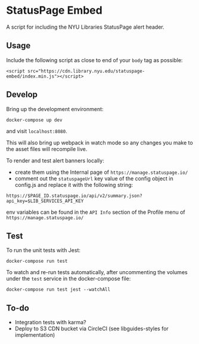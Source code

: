 # StatusPage Embed

A script for including the NYU Libraries StatusPage alert header.

## Usage

Include the following script as close to end of your `body` tag as possible:

```
<script src="https://cdn.library.nyu.edu/statuspage-embed/index.min.js"></script>
```

## Develop

Bring up the development environment:

```
docker-compose up dev
```

and visit `localhost:8080`.

This will also bring up webpack in watch mode so any changes you make to the asset files will recompile live.

To render and test alert banners locally:
- create them using the Internal page of `https://manage.statuspage.io/`
- comment out the `statuspageUrl` key value of the config object in config.js and replace it with the following string:

`https://$PAGE_ID.statuspage.io/api/v2/summary.json?api_key=$LIB_SERVICES_API_KEY` 

env variables can be found in the `API Info` section of the Profile menu of `https://manage.statuspage.io/`

## Test

To run the unit tests with Jest:

```
docker-compose run test
```

To watch and re-run tests automatically, after uncommenting the volumes under the `test` service in the docker-compose file:

```
docker-compose run test jest --watchAll
```

## To-do

- Integration tests with karma?
- Deploy to S3 CDN bucket via CircleCI (see libguides-styles for implementation)
